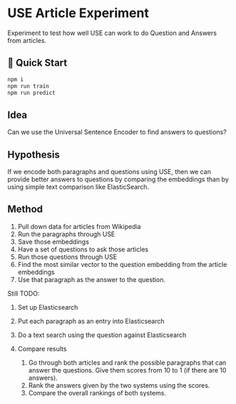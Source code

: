 # USE Article Experiment

Experiment to test how well USE can work to do Question and Answers from
articles.

## 🚀 Quick Start

```sh
npm i
npm run train
npm run predict
```

## Idea

Can we use the Universal Sentence Encoder to find answers to questions?

## Hypothesis

If we encode both paragraphs and questions using USE, then we can provide better answers to questions by comparing the embeddings than by using simple text comparison like ElasticSearch.

## Method

1. Pull down data for articles from Wikipedia
2. Run the paragraphs through USE
3. Save those embeddings
4. Have a set of questions to ask those articles
5. Run those questions through USE
6. Find the most similar vector to the question embedding from the article embeddings
7. Use that paragraph as the answer to the question.

Still TODO:

1. Set up Elasticsearch
2. Put each paragraph as an entry into Elasticsearch
3. Do a text search using the question against Elasticsearch

1. Compare results
    1. Go through both articles and rank the possible paragraphs that can answer the questions. Give them scores from 10 to 1 (if there are 10 answers).
    2. Rank the answers given by the two systems using the scores.
    3. Compare the overall rankings of both systems.


